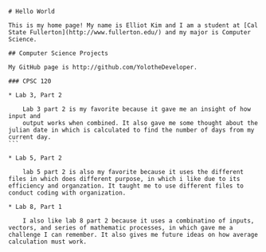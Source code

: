     # Hello World

    This is my home page! My name is Elliot Kim and I am a student at [Cal State Fullerton](http://www.fullerton.edu/) and my major is Computer Science.

    ## Computer Science Projects

    My GitHub page is http://github.com/YolotheDeveloper.

    ### CPSC 120

    * Lab 3, Part 2

        Lab 3 part 2 is my favorite because it gave me an insight of how input and 
        output works when combined. It also gave me some thought about the julian date in which is calculated to find the number of days from my current day.
    ```

    * Lab 5, Part 2

        lab 5 part 2 is also my favorite because it uses the different files in which does different purpose, in which i like due to its efficiency and organzation. It taught me to use different files to conduct coding with organization.

    * Lab 8, Part 1

        I also like lab 8 part 2 because it uses a combinatino of inputs, vectors, and series of mathematic processes, in which gave me a challenge I can remember. It also gives me future ideas on how average calculation must work.
